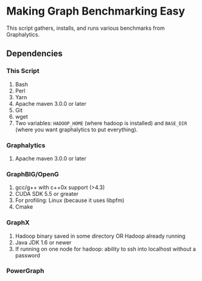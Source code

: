 # Making Graph Benchmarking Easy
This script gathers, installs, and runs various benchmarks from Graphalytics.

## Dependencies
### This Script
1. Bash
2. Perl
3. Yarn
4. Apache maven 3.0.0 or later
5. Git
6. wget
7. Two variables: ```HADOOP_HOME``` (where hadoop is installed) and ```BASE_DIR``` (where you want graphalytics to put everything).

### Graphalytics
1. Apache maven 3.0.0 or later

### GraphBIG/OpenG
1. gcc/g++ with c++0x support (>4.3)
2. CUDA SDK 5.5 or greater
3. For profiling: Linux (because it uses libpfm) 
4. Cmake

### GraphX
1. Hadoop binary saved in some directory OR Hadoop already running
2. Java JDK 1.6 or newer
3. If running on one node for hadoop: ability to ssh into localhost without a password

### PowerGraph
